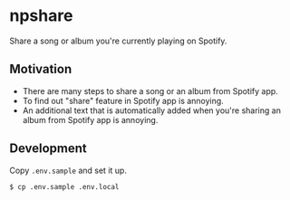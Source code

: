 # npshare

Share a song or album you're currently playing on Spotify.

## Motivation

- There are many steps to share a song or an album from Spotify app.
- To find out "share" feature in Spotify app is annoying.
- An additional text that is automatically added when you're sharing an album from Spotify app is annoying.

## Development

Copy `.env.sample` and set it up.

```bash
$ cp .env.sample .env.local
```
